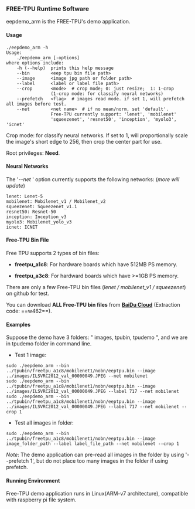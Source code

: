 ### FREE-TPU Runtime Software
eepdemo_arm is the FREE-TPU's demo application.

#### Usage
```
./eepdemo_arm -h
Usage: 
    ./eepdemo_arm [-options]
where options include:
    -h (--help)  prints this help message
    --bin        <eep tpu bin file path>        
    --image      <image jpg path or folder path>
    --label      <label or label file path>      
    --crop       <mode>  # crop mode; 0: just resize;  1: 1-crop
                 (1-crop mode: for classify neural networks)
    --prefetch   <flag>  # images read mode. if set 1, will prefetch all images before test.
    --net        <net name>  # if no mean/norm, set 'default'. 
                 Free-TPU currently support: 'lenet', 'mobilenet'
                 'squeezenet', 'resnet50', 'inception', 'myolo3', 'icnet'
```
Crop mode: for classify neural networks. If set to 1, will proportionally scale the image's short edge to 256, then crop the center part for use.

Root privileges: **Need**.

#### Neural Networks
The '*--net <net name>*' option currently supports the following networks: (*more will update*)
```
lenet: Lenet-5
mobilenet: Mobilenet_v1 / Mobilenet_v2
squeezenet: Squeezenet_v1.1
resnet50: Resnet-50
inception: Inception_v3
myolo3: Mobilenet_yolo_v3
icnet: ICNET
```

#### Free-TPU Bin File
Free TPU supports 2 types of bin files:

- **freetpu_a1c8**: For hardware boards which have 512MB PS memory.

- **freetpu_a3c8**: For hardward boards which have >=1GB PS memory.

There are only a few Free-TPU bin files (*lenet / mobilenet_v1 / squeezenet*) on github for test.

You can download **ALL Free-TPU bin files** from **[BaiDu Cloud](https://pan.baidu.com/s/1M3mcz8XVxJHIfwsAPLV0iw)** (Extraction code: ==w462==).

#### Examples
Suppose the demo have 3 folders: " images, tpubin, tpudemo ", and we are in tpudemo folder in command line.

- Test 1 image: 
```
sudo ./eepdemo_arm --bin ../tpubin/freetpu_a1c8/mobilenet1/nobn/eeptpu.bin --image ../images/ILSVRC2012_val_00000049.JPEG --net mobilenet
sudo ./eepdemo_arm --bin ../tpubin/freetpu_a1c8/mobilenet1/nobn/eeptpu.bin --image ../images/ILSVRC2012_val_00000049.JPEG --label 717 --net mobilenet
sudo ./eepdemo_arm --bin ../tpubin/freetpu_a1c8/mobilenet1/nobn/eeptpu.bin --image ../images/ILSVRC2012_val_00000049.JPEG --label 717 --net mobilenet --crop 1
```
- Test all images in folder:
```
sudo ./eepdemo_arm --bin ../tpubin/freetpu_a1c8/mobilenet1/nobn/eeptpu.bin --image image_folder_path --label label_file_path --net mobilenet --crop 1
```
*Note*: The demo application can pre-read all images in the folder by using '--prefetch 1', but do not place too many images in the folder if using prefetch.

#### Running Environment
Free-TPU demo application runs in Linux(ARM-v7 architecture), compatible with raspberry pi file system.


